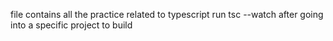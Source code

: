 file contains all the practice related to typescript
run tsc --watch after going into a specific project to build